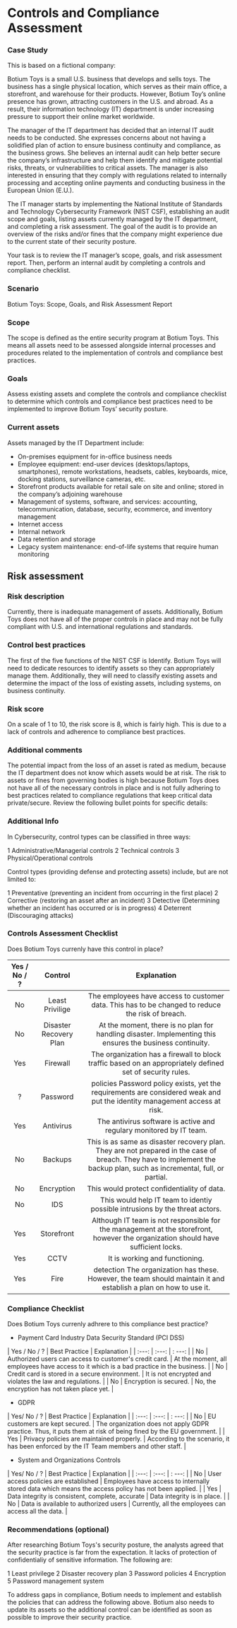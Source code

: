 # Controls and Compliance Assessment

 ### Case Study

This is based on a fictional company:

Botium Toys is a small U.S. business that develops and sells toys. The business has a single physical location, which serves as their main office, a storefront, and warehouse for their products. However, Botium Toy’s online presence has grown, attracting customers in the U.S. and abroad. As a result, their information technology (IT) department is under increasing pressure to support their online market worldwide.

The manager of the IT department has decided that an internal IT audit needs to be conducted. She expresses concerns about not having a solidified plan of action to ensure business continuity and compliance, as the business grows. She believes an internal audit can help better secure the company’s infrastructure and help them identify and mitigate potential risks, threats, or vulnerabilities to critical assets. The manager is also interested in ensuring that they comply with regulations related to internally processing and accepting online payments and conducting business in the European Union (E.U.).

The IT manager starts by implementing the National Institute of Standards and Technology Cybersecurity Framework (NIST CSF), establishing an audit scope and goals, listing assets currently managed by the IT department, and completing a risk assessment. The goal of the audit is to provide an overview of the risks and/or fines that the company might experience due to the current state of their security posture.

Your task is to review the IT manager’s scope, goals, and risk assessment report. Then, perform an internal audit by completing a controls and compliance checklist.

### Scenario
Botium Toys: Scope, Goals, and Risk Assessment Report

### Scope
The scope is defined as the entire security program at Botium Toys. This means all assets need to be assessed alongside internal processes and procedures related to the implementation of controls and compliance best practices.

### Goals
Assess existing assets and complete the controls and compliance checklist to determine which controls and compliance best practices need to be implemented to improve Botium Toys’ security posture.

### Current assets
Assets managed by the IT Department include:

* On-premises equipment for in-office business needs
* Employee equipment: end-user devices (desktops/laptops, smartphones), remote workstations, headsets, cables, keyboards, mice, docking stations, surveillance cameras, etc.
* Storefront products available for retail sale on site and online; stored in the company’s adjoining warehouse
* Management of systems, software, and services: accounting, telecommunication, database, security, ecommerce, and inventory management
* Internet access
* Internal network
* Data retention and storage
* Legacy system maintenance: end-of-life systems that require human monitoring

## Risk assessment

### Risk description

Currently, there is inadequate management of assets. Additionally, Botium Toys does not have all of the proper controls in place and may not be fully compliant with U.S. and international regulations and standards.

### Control best practices

The first of the five functions of the NIST CSF is Identify. Botium Toys will need to dedicate resources to identify assets so they can appropriately manage them. Additionally, they will need to classify existing assets and determine the impact of the loss of existing assets, including systems, on business continuity.

### Risk score

On a scale of 1 to 10, the risk score is 8, which is fairly high. This is due to a lack of controls and adherence to compliance best practices.

### Additional comments

The potential impact from the loss of an asset is rated as medium, because the IT department does not know which assets would be at risk. The risk to assets or fines from governing bodies is high because Botium Toys does not have all of the necessary controls in place and is not fully adhering to best practices related to compliance regulations that keep critical data private/secure. Review the following bullet points for specific details:

### Additional Info
In Cybersecurity, control types can be classified in three ways:

  1 Administrative/Managerial controls
  2 Technical controls
  3 Physical/Operational controls

Control types (providing defense and protecting assets) include, but are not limited to:

  1 Preventative (preventing an incident from occurring in the first place)
  2 Corrective (restoring an asset after an incident)
  3 Detective (Determining whether an incident has occurred or is in progress)
  4 Deterrent (Discouraging attacks)

### Controls Assessment Checklist

Does Botium Toys currenly have this control in place?

| Yes / No / ? | Control | Explanation |
| :---: | :---: | :---: |
| No | Least Privilige | The employees have access to customer data. This has to be changed to reduce the risk of breach. |
| No | Disaster Recovery Plan | At the moment, there is no plan for handling disaster. Implementing this ensures the business continuity. |
| Yes |	Firewall | The organization has a firewall to block traffic based on an appropriately defined set of security rules. |
| ? |	Password | policies	Password policy exists, yet the requirements are considered weak and put the identity management access at risk.|
| Yes |	Antivirus |	The antivirus software is active and regulary monitored by IT team. |
| No |	Backups |	This is as same as disaster recovery plan. They are not prepared in the case of breach. They have to implement the backup plan, such as incremental, full, or partial. |
| No |	Encryption |	This would protect confidentiality of data.|
| No |	IDS |	This would help IT team to identiy possible intrusions by the threat actors. |
| Yes |	Storefront |	Although IT team is not responsible for the management at the storefront, however the organization should have sufficient locks. |
| Yes |	CCTV |	It is working and functioning. |
| Yes |	Fire | detection	The organization has these. However, the team should maintain it and establish a plan on how to use it. |

### Compliance Checklist 

Does Botium Toys currenly adhrere to this compliance best practice?
 * Payment Card Industry Data Security Standard (PCI DSS)

| Yes / No / ? | 	Best Practice |	Explanation |
| :---: | :---: | : ---: |
| No |	Authorized users can access to customer's credit card. |	At the moment, all employees have access to it which is a bad practice in the business. |
| No |	Credit card is stored in a secure environment. |	It is not encrypted and violates the law and regulations. |
| No |	Encryption is secured. |	No, the encryption has not taken place yet. |

* GDPR
  
| Yes/ No / ? | 	Best Practice |	Explanation |
| :---: | :---: | : ---: |
| No |	EU customers are kept secured. |	The organization does not apply GDPR practice. Thus, it puts them at risk of being fined by the EU government. |
| Yes |	Privacy policies are maintained properly. |	According to the scenario, it has been enforced by the IT Team members and other staff. |

* System and Organizations Controls

| Yes/ No / ? | 	Best Practice |	Explanation |
| :---: | :---: | : ---: |
| No |	User access policies are established |	Employees have access to internally stored data which means the access policy has not been applied. |
| Yes |	Data integrity is consistent, complete, accurate |	Data integrity is in place. |
| No | 	Data is available to authorized users |	Currently, all the employees can access all the data. |

### Recommendations (optional)

After researching Botium Toys's security posture, the analysts agreed that the security practice is far from the expectation. It lacks of protection of confidentialiy of sensitive information. The following are:

1 Least privilege
2 Disaster recovery plan
3 Password policies
4 Encryption
5 Password management system

To address gaps in compliance, Botium needs to implement and establish the policies that can address the following above. Botium also needs to update its assets so the additional control can be identified as soon as possible to improve their security practice.


